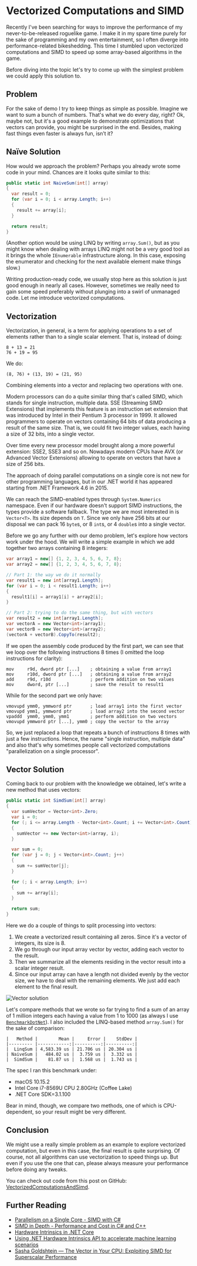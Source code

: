 # Vectorized Computations and SIMD

Recently I've been searching for ways to improve the performance of my never-to-be-released roguelike game. I make it in my spare time purely for the sake of programming and my own entertainment, so I often diverge into performance-related bikeshedding. This time I stumbled upon vectorized computations and SIMD to speed up some array-based algorithms in the game.

Before diving into the topic let's try to come up with the simplest problem we could apply this solution to.

## Problem

For the sake of demo I try to keep things as simple as possible. Imagine we want to sum a bunch of numbers. That's what we do every day, right? Ok, maybe not, but it's a good example to demonstrate optimizations that vectors can provide, you might be surprised in the end. Besides, making fast things even faster is always fun, isn’t it?

## Naïve Solution

How would we approach the problem? Perhaps you already wrote some code in your mind. Chances are it looks quite similar to this:
```csharp
public static int NaiveSum(int[] array)
{
  var result = 0;
  for (var i = 0; i < array.Length; i++)
  {
    result += array[i];
  }

  return result;
}
```
(Another option would be using LINQ by writing `array.Sum()`, but as you might know when dealing with arrays LINQ might not be a very good tool as it brings the whole `IEnumerable` infrastructure along. In this case, exposing the enumerator and checking for the next available element make things slow.)

Writing production-ready code, we usually stop here as this solution is just good enough in nearly all cases. However, sometimes we really need to gain some speed preferably without plunging into a swirl of unmanaged code. Let me introduce vectorized computations.

## Vectorization

Vectorization, in general, is a term for applying operations to a set of elements rather than to a single scalar element. That is, instead of doing:
```
8 + 13 = 21
76 + 19 = 95
```
We do:
```
(8, 76) + (13, 19) = (21, 95)
```
Combining elements into a vector and replacing two operations with one.

Modern processors can do a quite similar thing that's called SIMD, which stands for single instruction, multiple data. SSE (Streaming SIMD Extensions) that implements this feature is an instruction set extension that was introduced by Intel in their Pentium 3 processor in 1999. It allowed programmers to operate on vectors containing 64 bits of data producing a result of the same size. That is, we could fit two integer values, each having a size of 32 bits, into a single vector.

Over time every new processor model brought along a more powerful extension: SSE2, SSE3 and so on. Nowadays modern CPUs have AVX (or Advanced Vector Extensions) allowing to operate on vectors that have a size of 256 bits.

The approach of doing parallel computations on a single core is not new for other programming languages, but in our .NET world it has appeared starting from .NET Framework 4.6 in 2015.

We can reach the SIMD-enabled types through `System.Numerics` namespace. Even if our hardware doesn't support SIMD instructions, the types provide a software fallback. The type we are most interested in is `Vector<T>`. Its size depends on `T`. Since we only have 256 bits at our disposal we can pack 16 `byte`s, or 8 `int`s, or 4 `double`s into a single vector.

Before we go any further with our demo problem, let's explore how vectors work under the hood. We will write a simple example in which we add together two arrays containing 8 integers:
```csharp
var array1 = new[] {1, 2, 3, 4, 5, 6, 7, 8};
var array2 = new[] {1, 2, 3, 4, 5, 6, 7, 8};

// Part 1: the way we do it normally
var result1 = new int[array1.Length];
for (var i = 0; i < result1.Length; i++)
{
  result1[i] = array1[i] + array2[i];
}

// Part 2: trying to do the same thing, but with vectors
var result2 = new int[array1.Length];
var vectorA = new Vector<int>(array1);
var vectorB = new Vector<int>(array2);
(vectorA + vectorB).CopyTo(result2);
```
If we open the assembly code produced by the first part, we can see that we loop over the following instructions 8 times (I omitted the loop instructions for clarity):
```assembly
mov     r9d, dword ptr [...]    ; obtaining a value from array1
mov     r10d, dword ptr [...]   ; obtaining a value from array2
add     r9d, r10d               ; perform addition on two values
mov     dword, ptr [...]        ; save the result to result1
```
While for the second part we only have:
```assembly
vmovupd ymm0, ymmword ptr       ; load array1 into the first vector
vmovupd ymm1, ymmword ptr       ; load array2 into the second vector
vpaddd  ymm0, ymm0, ymm1        ; perform addition on two vectors
vmovupd ymmword ptr [...], ymm0 ; copy the vector to the array
```
So, we just replaced a loop that repeats a bunch of instructions 8 times with just a few instructions. Hence, the name "single instruction, multiple data" and also that's why sometimes people call vectorized computations "parallelization on a single processor".

## Vector Solution

Coming back to our problem with the knowledge we obtained, let's write a new method that uses vectors:
```csharp
public static int SimdSum(int[] array)
{
  var sumVector = Vector<int>.Zero;
  var i = 0;
  for (; i <= array.Length - Vector<int>.Count; i += Vector<int>.Count)
  {
    sumVector += new Vector<int>(array, i);
  }

  var sum = 0;
  for (var j = 0; j < Vector<int>.Count; j++)
  {
    sum += sumVector[j];
  }

  for (; i < array.Length; i++)
  {
    sum += array[i];
  }

  return sum;
}
```
Here we do a couple of things to split processing into vectors:
1. We create a vectorized result containing all zeros. Since it's a vector of integers, its size is 8.
2. We go through our input array vector by vector, adding each vector to the result.
3. Then we summarize all the elements residing in the vector result into a scalar integer result.
4. Since our input array can have a length not divided evenly by the vector size, we have to deal with the remaining elements. We just add each element to the final result.

![Vector solution](/images/vectorized-computations-and-simd-vector-solution.jpg)

Let's compare methods that we wrote so far trying to find a sum of an array of 1 million integers each having a value from 1 to 1000 (as always I use [`BenchmarkDotNet`](https://github.com/dotnet/BenchmarkDotNet)). I also included the LINQ-based method `array.Sum()` for the sake of comparison:
```
|   Method |        Mean |     Error |    StdDev |
|--------- |------------:|----------:|----------:|
|  LinqSum | 4,583.39 us | 21.706 us | 20.304 us |
| NaiveSum |   484.02 us |  3.759 us |  3.332 us |
|  SimdSum |    81.87 us |  1.568 us |  1.743 us |
```
The spec I ran this benchmark under:
- macOS 10.15.2
- Intel Core i7-8569U CPU 2.80GHz (Coffee Lake)
- .NET Core SDK=3.1.100

Bear in mind, though, we compare two methods, one of which is CPU-dependent, so your result might be very different.

## Conclusion

We might use a really simple problem as an example to explore vectorized computation, but even in this case, the final result is quite surprising. Of course, not all algorithms can use vectorization to speed things up. But even if you use the one that can, please always measure your performance before doing any tweaks.

You can check out code from this post on GitHub: [VectorizedComputationsAndSimd](https://github.com/timiskhakov/VectorizedComputationsAndSimd).

## Further Reading

- [Parallelism on a Single Core - SIMD with C#](https://instil.co/2016/03/21/parallelism-on-a-single-core-simd-with-c/)
- [SIMD in Depth - Performance and Cost in C# and C++](https://instil.co/2016/04/07/simd-performance-with-csharp-and-cpp/)
- [Hardware Intrinsics in .NET Core](https://devblogs.microsoft.com/dotnet/hardware-intrinsics-in-net-core/)
- [Using .NET Hardware Intrinsics API to accelerate machine learning scenarios](https://devblogs.microsoft.com/dotnet/using-net-hardware-intrinsics-api-to-accelerate-machine-learning-scenarios/)
- [Sasha Goldshtein — The Vector in Your CPU: Exploiting SIMD for Superscalar Performance](https://www.youtube.com/watch?v=WeJ8b3WRSmM)
